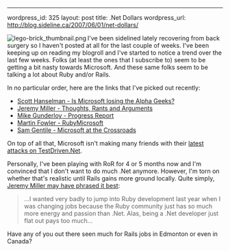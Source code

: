 --- 
wordpress_id: 325
layout: post
title: .Net Dollars
wordpress_url: http://blog.sideline.ca/2007/06/01/net-dollars/

<img src="http://blog.sideline.ca/wp-content/uploads/2007/06/lego-brick_thumbnail.png" alt="lego-brick_thumbnail.png" align="left"/>
<p>I've been sidelined lately recovering from back surgery so I haven't posted at all for the last couple of weeks.  I've been keeping up on reading my blogroll and I've started to notice a trend over the last few weeks.  Folks (at least the ones that I subscribe to) seem to be getting a bit nasty towards Microsoft.  And these same folks seem to be talking a lot about Ruby and/or Rails.</p>

<p>In no particular order, here are the links that I've picked out recently:</p>
<p><ul>
	<li><a href="http://www.hanselman.com/blog/IsMicrosoftLosingTheAlphaGeeks.aspx" title="Scott Hanselman's Computer Zen - Is Microsoft losing the Alpha Geeks?">Scott Hanselman - Is Microsoft losing the Alpha Geeks?</a></li>
	<li><a href="http://codebetter.com/blogs/jeremy.miller/archive/2007/05/21/thoughts-rants-and-arguments-my-devteach-2007-rollup.aspx" title="Thoughts, Rants and Arguments: My DevTeach 2007 Rollup - Jeremy D. Miller -- The Shade Tree Developer">Jeremy Miller - Thoughts, Rants and Arguments</a></li>
	<li><a href="http://www.afreshcup.com/2007/6/1/progress-report" title="A Fresh Cup: Progress Report">Mike Gunderloy - Progress Report</a></li>
	<li><a href="http://martinfowler.com/bliki/RubyMicrosoft.html" title="MF Bliki: RubyMicrosoft">Martin Fowler - RubyMicrosoft</a></li>
	<li><a href="http://codebetter.com/blogs/sam.gentile/archive/2007/05/31/microsoft-at-the-crossroads.aspx" title="Microsoft at the Crossroads - Sam Gentile">Sam Gentile - Microsoft at the Crossroads</a></li>
</ul></p>
<p>On top of all that, Microsoft isn't making many friends with their <a href="http://weblogs.asp.net/nunitaddin/archive/2007/05/30/microsoft-vs-testdriven-net-express.aspx" title="Microsoft vs TestDriven.Net Express - TestDriven.NET by Jamie Cansdale">latest attacks on TestDriven.Net</a>.</p>
<p>Personally, I've been playing with RoR for 4 or 5 months now and I'm convinced that I don't want to do much .Net anymore.  However, I'm torn on whether that's realistic until Rails gains more ground locally.  Quite simply, <a href="http://codebetter.com/blogs/jeremy.miller/archive/2007/05/21/thoughts-rants-and-arguments-my-devteach-2007-rollup.aspx" title="Thoughts, Rants and Arguments: My DevTeach 2007 Rollup - Jeremy D. Miller -- The Shade Tree Developer">Jeremy Miller may have phrased it best</a>:
	<blockquote>...I wanted very badly to jump into Ruby development last year when I was changing jobs because the Ruby community just has so much more energy and passion than .Net.  Alas, being a .Net developer just flat out pays too much...</blockquote></p>
<p>Have any of you out there seen much for Rails jobs in Edmonton or even in Canada?</p>

